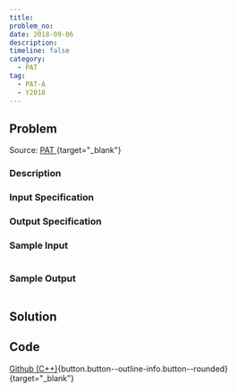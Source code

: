 ```yaml
---
title:
problem_no:
date: 2018-09-06
description: 
timeline: false
category:
  - PAT
tag:
  - PAT-A
  - Y2018
---
```


<!--more-->

## Problem

Source: [PAT ](https://pintia.cn/problem-sets/994805342720868352/problems/994805509540921344){target="_blank"}

### Description



### Input Specification



### Output Specification



### Sample Input

```text

```

### Sample Output

```text

```

## Solution

## Code

[Github (C++)](https://github.com/Alomerry/algorithm/blob/master/pat/a/){button.button--outline-info.button--rounded}{target="_blank"}


```cpp

```
